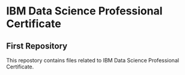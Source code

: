 # IBM Data Science Professional Certificate
## First Repository
This repostory contains files related to IBM Data Science Professional Certificate.
